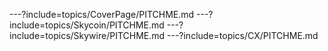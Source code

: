 ---?include=topics/CoverPage/PITCHME.md
---?include=topics/Skycoin/PITCHME.md
---?include=topics/Skywire/PITCHME.md
---?include=topics/CX/PITCHME.md